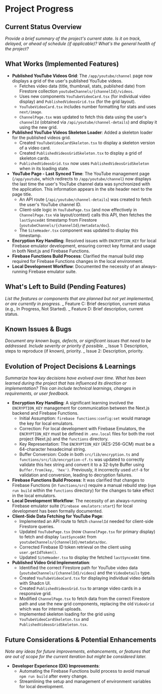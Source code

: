 # Project Progress

## Current Status Overview

_Provide a brief summary of the project's current state. Is it on track, delayed, or ahead of schedule (if applicable)? What's the general health of the project?_

## What Works (Implemented Features)

- **Published YouTube Videos Grid**: The `/app/youtube/channel` page now displays a grid of the user's published YouTube videos.
  - Fetches video data (title, thumbnail, stats, published date) from Firestore collection `youtubeChannels/{channelId}/videos`.
  - Uses new components `YouTubeVideoCard.tsx` (for individual video display) and `PublishedVideosGrid.tsx` (for the grid layout).
  - `YouTubeVideoCard.tsx` includes number formatting for stats and uses `next/image`.
  - `ChannelPage.tsx` was updated to fetch this data using the user's `channelId` (obtained via `/api/youtube/channel-details`) and display it using the new grid.
- **Published YouTube Videos Skeleton Loader**: Added a skeleton loader for the published videos grid.
  - Created `YouTubeVideoCardSkeleton.tsx` to display a skeleton version of a video card.
  - Created `PublishedVideosGridSkeleton.tsx` to display a grid of skeleton cards.
  - `PublishedVideosGrid.tsx` now uses `PublishedVideosGridSkeleton` when in its loading state.
- **YouTube Page - Last Synced Time**: The YouTube management page (`/app/youtube`, which redirects to `/app/youtube/channel`) now displays the last time the user's YouTube channel data was synchronized with the application. This information appears in the site header next to the page title.
  - An API route (`/api/youtube/channel-details`) was created to fetch the user's YouTube channel ID.
  - Client-side logic in `YouTubePage.tsx` (and now effectively in `ChannelPage.tsx` via layout/context) calls this API, then fetches the `lastSyncedAt` timestamp from Firestore (`youtubeChannels/{channelId}/metadata/doc`).
  - The `SiteHeader.tsx` component was updated to display this timestamp.
- **Encryption Key Handling**: Resolved issues with `ENCRYPTION_KEY` for local Firebase emulator development, ensuring correct key format and usage in both Next.js and Firebase Functions.
- **Firebase Functions Build Process**: Clarified the manual build step required for Firebase Functions changes in the local environment.
- **Local Development Workflow**: Documented the necessity of an always-running Firebase emulator suite.

## What's Left to Build (Pending Features)

_List the features or components that are planned but not yet implemented, or are currently in progress._
_ Feature C: Brief description, current status (e.g., In Progress, Not Started).
_ Feature D: Brief description, current status.

## Known Issues & Bugs

_Document any known bugs, defects, or significant issues that need to be addressed. Include severity or priority if possible._
_ Issue 1: Description, steps to reproduce (if known), priority.
_ Issue 2: Description, priority.

## Evolution of Project Decisions & Learnings

_Summarize how key decisions have evolved over time. What has been learned during the project that has influenced its direction or implementation? This can include technical learnings, changes in requirements, or user feedback._

- **Encryption Key Handling**: A significant learning involved the `ENCRYPTION_KEY` management for communication between the Next.js backend and Firebase Functions.
  - Initial Assumption: `firebase functions:config:set` would manage the key for local emulators.
  - Correction: For local development with Firebase Emulators, the `ENCRYPTION_KEY` must be defined in `.env.local` files for both the root project (Next.js) and the `functions` directory.
  - Key Representation: The `ENCRYPTION_KEY` (AES-256-GCM) must be a 64-character hexadecimal string.
  - Buffer Conversion: Code in both `src/lib/encryption.ts` and `functions/src/lib/encryption-cf.ts` was updated to correctly validate this hex string and convert it to a 32-byte Buffer using `Buffer.from(key, 'hex')`. Previously, it incorrectly used `utf-8` for validation and conversion, leading to decryption failures.
- **Firebase Functions Build Process**: It was clarified that changes to Firebase Functions (in `functions/src`) require a manual rebuild step (`npm run build` within the `functions` directory) for the changes to take effect in the local emulators.
- **Local Development Workflow**: The necessity of an always-running Firebase emulator suite (`firebase emulators:start`) for local development has been formally documented.
- **Client-Side Data Fetching for YouTube Page**:
  - Implemented an API route to fetch `channelId` needed for client-side Firestore queries.
  - Updated `YouTubePage.tsx` (now `ChannelPage.tsx` for primary display) to fetch and display `lastSyncedAt` from `youtubeChannels/{channelId}/metadata/doc`.
  - Corrected Firebase ID token retrieval on the client using `user.getIdToken()`.
  - Updated `SiteHeader.tsx` to display the fetched `lastSyncedAt` time.
- **Published Video Grid Implementation**:
  - Identified the correct Firestore path for YouTube video data (`youtubeChannels/{channelId}/videos`) and the `VideoDetails` type.
  - Created `YouTubeVideoCard.tsx` for displaying individual video details with Shadcn UI.
  - Created `PublishedVideosGrid.tsx` to arrange video cards in a responsive grid.
  - Modified `ChannelPage.tsx` to fetch data from the correct Firestore path and use the new grid components, replacing the old `VideoGrid` which was for internal uploads.
  - Implemented skeleton loading for the grid using `YouTubeVideoCardSkeleton.tsx` and `PublishedVideosGridSkeleton.tsx`.

## Future Considerations & Potential Enhancements

_Note any ideas for future improvements, enhancements, or features that are out of scope for the current iteration but might be considered later._

- **Developer Experience (DX) Improvements**:
  - Automating the Firebase Functions build process to avoid manual `npm run build` after every change.
  - Streamlining the setup and management of environment variables for local development.
